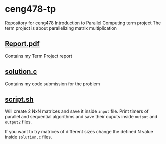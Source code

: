 # ceng478-tp
Repository for ceng478 Introduction to Parallel Computing term project
The term project is about parallelizing matrix multiplication
## [Report.pdf](https://github.com/e-hengirmen/ceng478-tp/blob/main/Report.pdf)
Contains my Term Project report 
## [solution.c](https://github.com/e-hengirmen/ceng478-tp/blob/main/src/solution.c)
Contains my code submission for the problem
## [script.sh](https://github.com/e-hengirmen/ceng478-tp/blob/main/src/script.sh)
Will create 2 NxN matrices and save it inside `input` file. Print timers of parallel and sequential algorithms and save their ouputs inside `output` and `output2` files.

If you want to try matrices of different sizes change the defined N value inside `solution.c` files.

